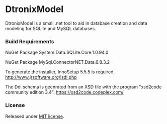DtronixModel
============
DtronixModel is a small .net tool to aid in database creation and data modeling for SQLite and MySQL databases.

### Build Requirements
NuGet Package System.Data.SQLite.Core.1.0.94.0

NuGet Package MySql.ConnectorNET.Data.6.8.3.2

To generate the installer, InnoSetup 5.5.5 is required.
http://www.jrsoftware.org/isdl.php

The Ddl schema is geenrated from an XSD  file with the program "xsd2code community edition 3.4". https://xsd2code.codeplex.com/

### License
Released under [MIT license](http://opensource.org/licenses/MIT).
